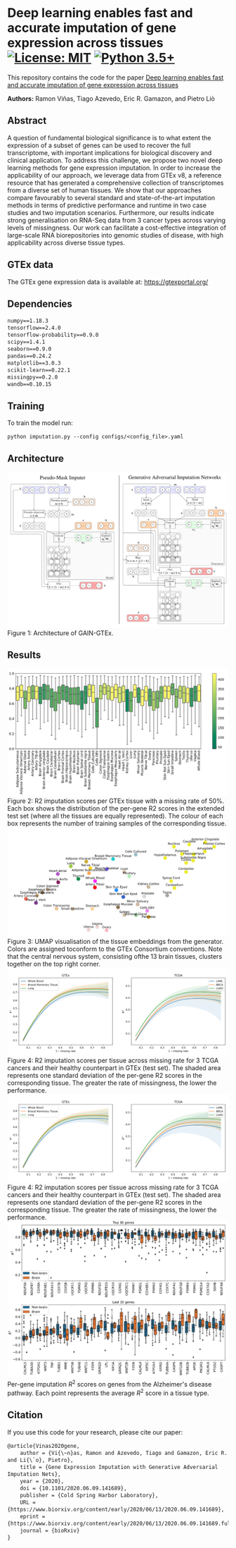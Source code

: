 # Deep learning enables fast and accurate imputation of gene expression across tissues [![License: MIT](https://img.shields.io/badge/License-MIT-yellow.svg)](https://github.com/rvinas/GAIN-GTEx/blob/master/LICENSE) [![Python 3.5+](https://img.shields.io/badge/python-3.5+-blue.svg)](https://www.python.org/downloads/release/python-350/)
This repository contains the code for the paper [Deep learning enables fast and accurate imputation of gene expression across tissues](https://www.biorxiv.org/content/10.1101/2020.06.09.141689v2.full)

**Authors:** Ramon Viñas, Tiago Azevedo, Eric R. Gamazon, and Pietro Liò

## Abstract
A question of fundamental biological significance is to what extent the expression of a subset of genes can be used to recover the full transcriptome, with important implications for biological discovery and clinical application. To address this challenge, we propose two novel deep learning methods for gene expression imputation. In order to increase the applicability of our approach, we leverage data from GTEx v8, a reference resource that has generated a comprehensive collection of transcriptomes from a diverse set of human tissues. We show that our approaches compare favourably to several standard and state-of-the-art imputation methods in terms of predictive performance and runtime in two case studies and two imputation scenarios. Furthermore, our results indicate strong generalisation on RNA-Seq data from 3 cancer types across varying levels of missingness. Our work can facilitate a cost-effective integration of large-scale RNA biorepositories into genomic studies of disease, with high applicability across diverse tissue types.
## GTEx data
The GTEx gene expression data is available at: https://gtexportal.org/

## Dependencies
```
numpy==1.18.3
tensorflow==2.4.0
tensorflow-probability==0.9.0
scipy==1.4.1
seaborn==0.9.0
pandas==0.24.2
matplotlib==3.0.3
scikit-learn==0.22.1
missingpy==0.2.0
wandb==0.10.15
```

## Training
To train the model run:
```
python imputation.py --config configs/<config_file>.yaml
```

## Architecture

<img src="figures/architecture.png" width="1000">
Figure 1: Architecture of GAIN-GTEx.


## Results
![Tissue results](figures/tissue_results.png)
Figure 2: R2 imputation scores per GTEx tissue with a missing rate of 50%. Each box shows the distribution of the per-gene R2 scores in the extended test set (where all the tissues are equally represented). The colour of each box represents the number of training samples of the corresponding tissue.
![Tissue embeddings](figures/tissue_embeddings.png)
Figure 3: UMAP visualisation of the tissue embeddings from the generator. Colors are assigned toconform to the GTEx Consortium conventions. Note that the central nervous system, consisting ofthe 13 brain tissues, clusters together on the top right corner.
![R2 across missing rate](figures/r2_missingrate.png)
Figure 4: R2 imputation scores per tissue across missing rate for 3 TCGA cancers and their healthy counterpart in GTEx (test set). The shaded area represents one standard deviation of the per-gene R2 scores in the corresponding tissue. The greater the rate of missingness, the lower the performance.
![R2 across missing rate](figures/r2_missingrate.png)
Figure 4: R2 imputation scores per tissue across missing rate for 3 TCGA cancers and their healthy counterpart in GTEx (test set). The shaded area represents one standard deviation of the per-gene R2 scores in the corresponding tissue. The greater the rate of missingness, the lower the performance.
![R2 across missing rate](figures/top_last_30_genes_alzheimer.png) Per-gene imputation $R^2$ scores on genes from the Alzheimer's disease pathway. Each point represents the average $R^2$ score in a tissue type.

## Citation
If you use this code for your research, please cite our paper:

```
@article{Vinas2020gene,
	author = {Vi{\~n}as, Ramon and Azevedo, Tiago and Gamazon, Eric R. and Li{\`o}, Pietro},
	title = {Gene Expression Imputation with Generative Adversarial Imputation Nets},
	year = {2020},
	doi = {10.1101/2020.06.09.141689},
	publisher = {Cold Spring Harbor Laboratory},
	URL = {https://www.biorxiv.org/content/early/2020/06/13/2020.06.09.141689},
	eprint = {https://www.biorxiv.org/content/early/2020/06/13/2020.06.09.141689.full.pdf},
	journal = {bioRxiv}
}
```


